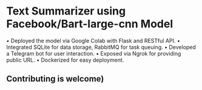 # Text Summarizer using Facebook/Bart-large-cnn Model
• Deployed the model via Google Colab with Flask and RESTful API.
• Integrated SQLite for data storage, RabbitMQ for task queuing.
• Developed a Telegram bot for user interaction.
• Exposed via Ngrok for providing public URL.
• Dockerized for easy deployment.

## Contributing is welcome)
